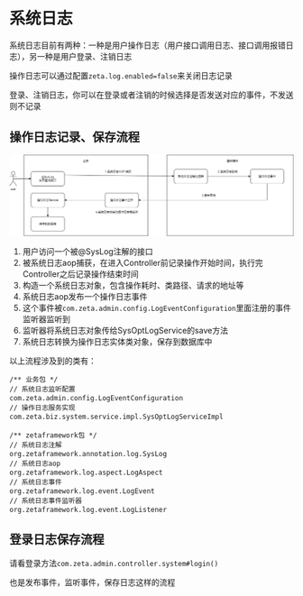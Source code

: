 # 系统日志

系统日志目前有两种：一种是用户操作日志（用户接口调用日志、接口调用报错日志），另一种是用户登录、注销日志

操作日志可以通过配置`zeta.log.enabled=false`来关闭日志记录

登录、注销日志，你可以在登录或者注销的时候选择是否发送对应的事件，不发送则不记录




## 操作日志记录、保存流程
![保存操作日志流程.png](./img/保存操作日志流程.png)

1. 用户访问一个被@SysLog注解的接口
2. 被系统日志aop捕获，在进入Controller前记录操作开始时间，执行完Controller之后记录操作结束时间
3. 构造一个系统日志对象，包含操作耗时、类路径、请求的地址等
4. 系统日志aop发布一个操作日志事件
5. 这个事件被`com.zeta.admin.config.LogEventConfiguration`里面注册的事件监听器监听到
6. 监听器将系统日志对象传给SysOptLogService的save方法
7. 系统日志转换为操作日志实体类对象，保存到数据库中


以上流程涉及到的类有：
```
/** 业务包 */
// 系统日志监听配置
com.zeta.admin.config.LogEventConfiguration
// 操作日志服务实现
com.zeta.biz.system.service.impl.SysOptLogServiceImpl

/** zetaframework包 */
// 系统日志注解
org.zetaframework.annotation.log.SysLog
// 系统日志aop
org.zetaframework.log.aspect.LogAspect
// 系统日志事件
org.zetaframework.log.event.LogEvent
// 系统日志事件监听器
org.zetaframework.log.event.LogListener
```



## 登录日志保存流程

请看登录方法`com.zeta.admin.controller.system#login()`

也是发布事件，监听事件，保存日志这样的流程

